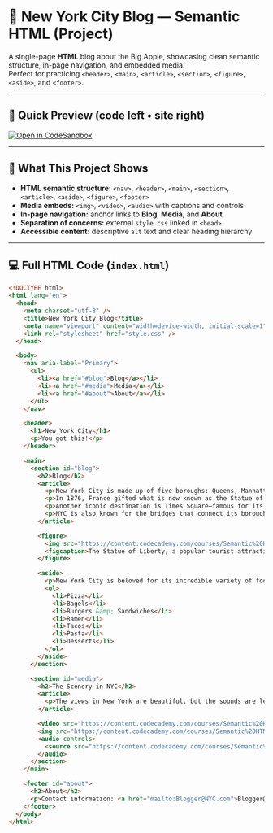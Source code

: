 # 🗽 New York City Blog — Semantic HTML (Project)

A single-page **HTML** blog about the Big Apple, showcasing clean semantic structure, in-page navigation, and embedded media.  
Perfect for practicing `<header>`, `<main>`, `<article>`, `<section>`, `<figure>`, `<aside>`, and `<footer>`.

---

## 🚀 Quick Preview (code left • site right)

[![Open in CodeSandbox](https://img.shields.io/badge/Open%20in-CodeSandbox-black)](https://codesandbox.io/s/github/SunilKumarPeela/NYC-Blog?file=/index.html)

---

## 📄 What This Project Shows

- **HTML semantic structure:** `<nav>`, `<header>`, `<main>`, `<section>`, `<article>`, `<aside>`, `<figure>`, `<footer>`
- **Media embeds:** `<img>`, `<video>`, `<audio>` with captions and controls
- **In-page navigation:** anchor links to **Blog**, **Media**, and **About**
- **Separation of concerns:** external `style.css` linked in `<head>`
- **Accessible content:** descriptive `alt` text and clear heading hierarchy

---

## 💻 Full HTML Code (`index.html`)

```html
<!DOCTYPE html>
<html lang="en">
  <head>
    <meta charset="utf-8" />
    <title>New York City Blog</title>
    <meta name="viewport" content="width=device-width, initial-scale=1" />
    <link rel="stylesheet" href="style.css" />
  </head>

  <body>
    <nav aria-label="Primary">
      <ul>
        <li><a href="#blog">Blog</a></li>
        <li><a href="#media">Media</a></li>
        <li><a href="#about">About</a></li>
      </ul>
    </nav>

    <header>
      <h1>New York City</h1>
      <p>You got this!</p>
    </header>

    <main>
      <section id="blog">
        <h2>Blog</h2>
        <article>
          <p>New York City is made up of five boroughs: Queens, Manhattan, Brooklyn, the Bronx, and Staten Island. The city is home to approximately 8 million people.</p>
          <p>In 1876, France gifted what is now known as the Statue of Liberty to New York City. It took 10 years to assemble and was unveiled in 1886. The statue stands on Liberty Island and is one of the most visited landmarks in the world.</p>
          <p>Another iconic destination is Times Square—famous for its towering buildings, Broadway shows, and bright neon signs. The square was renamed after <em>The New York Times</em> moved there; prior to that, it was called Longacre Square.</p>
          <p>NYC is also known for the bridges that connect its boroughs, enabling ease of transportation and stunning skyline views.</p>
        </article>

        <figure>
          <img src="https://content.codecademy.com/courses/Semantic%20HTML/statue-of-liberty.jpeg" alt="The Statue of Liberty on Liberty Island" />
          <figcaption>The Statue of Liberty, a popular tourist attraction on Liberty Island.</figcaption>
        </figure>

        <aside>
          <p>New York City is beloved for its incredible variety of food. Top picks include:</p>
          <ol>
            <li>Pizza</li>
            <li>Bagels</li>
            <li>Burgers &amp; Sandwiches</li>
            <li>Ramen</li>
            <li>Tacos</li>
            <li>Pasta</li>
            <li>Desserts</li>
          </ol>
        </aside>
      </section>

      <section id="media">
        <h2>The Scenery in NYC</h2>
        <article>
          <p>The views in New York are beautiful, but the sounds are less tranquil. Here’s a quick peek (and listen) at daily NYC life.</p>
        </article>

        <video src="https://content.codecademy.com/courses/Semantic%20HTML/nyc-skyline-timelapse.mp4" controls></video>
        <img src="https://content.codecademy.com/courses/Semantic%20HTML/nyc-skyline.jpeg" alt="NYC skyline at dusk" />
        <audio controls>
          <source src="https://content.codecademy.com/courses/Semantic%20HTML/nyc-sounds.mov" type="audio/quicktime" />
        </audio>
      </section>
    </main>

    <footer id="about">
      <h2>About</h2>
      <p>Contact information: <a href="mailto:Blogger@NYC.com">Blogger@NYC.com</a></p>
    </footer>
  </body>
</html>
